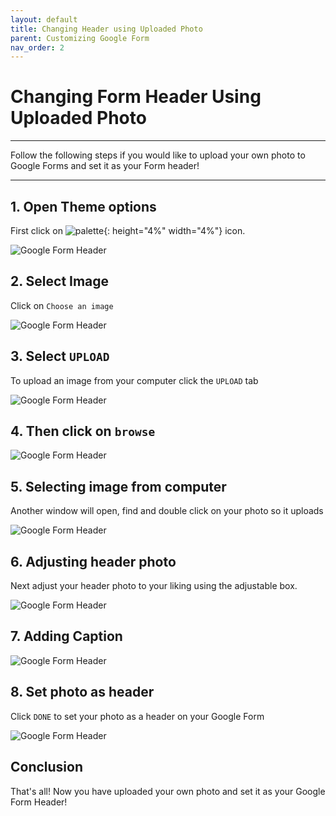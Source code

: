 ```yaml
---
layout: default
title: Changing Header using Uploaded Photo
parent: Customizing Google Form
nav_order: 2
---
```


# Changing Form Header Using Uploaded Photo

---

Follow the following steps if you would like to upload your own photo to Google Forms and set it as your Form header!

---

## 1. Open Theme options

First click on ![palette](https://github.com/kevtrng/Google-Forms-Guide/blob/gh-pages/docs/images/icons/paint-palette.png?raw=true){: height="4%" width="4%"} icon.

   ![Google Form Header](https://github.com/kevtrng/Google-Forms-Guide/blob/gh-pages/docs/images/customizingForm/1_changing_header.png?raw=true)

## 2. Select Image

Click on `Choose an image`

   ![Google Form Header](https://github.com/kevtrng/Google-Forms-Guide/blob/gh-pages/docs/images/customizingForm/2_changing_header.png?raw=true)

## 3. Select `UPLOAD`

To upload an image from your computer click the `UPLOAD` tab

   ![Google Form Header](https://github.com/kevtrng/Google-Forms-Guide/blob/gh-pages/docs/images/customizingForm/6_changing_header.png?raw=true)

## 4. Then click on `browse`

   ![Google Form Header](https://github.com/kevtrng/Google-Forms-Guide/blob/gh-pages/docs/images/customizingForm/7_changing_header.png?raw=true)

## 5. Selecting image from computer

Another window will open, find and double click on your photo so it uploads

   ![Google Form Header](https://github.com/kevtrng/Google-Forms-Guide/blob/gh-pages/docs/images/customizingForm/8_changing_header.png?raw=true)

## 6. Adjusting header photo 

Next adjust your header photo to your liking using the adjustable box.

   ![Google Form Header](https://github.com/kevtrng/Google-Forms-Guide/blob/gh-pages/docs/images/customizingForm/9_changing_header.png?raw=true)

## 7. Adding Caption

   ![Google Form Header](https://github.com/kevtrng/Google-Forms-Guide/blob/gh-pages/docs/images/customizingForm/10_changing_header.png?raw=true)

## 8. Set photo as header

Click `DONE` to set your photo as a header on your Google Form 

   ![Google Form Header](https://github.com/kevtrng/Google-Forms-Guide/blob/gh-pages/docs/images/customizingForm/11_changing_header.png?raw=true)

## Conclusion

That's all! Now you have uploaded your own photo and set it as your Google Form Header!